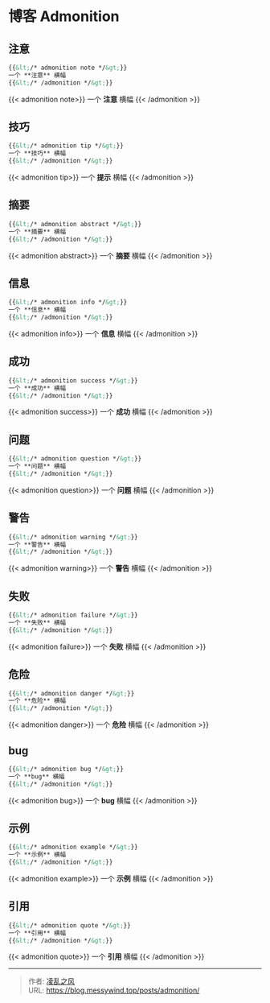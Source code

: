 # 博客 Admonition

## 注意

```markdown
{{&lt;/* admonition note */&gt;}}
一个 **注意** 横幅
{{&lt;/* /admonition */&gt;}}
```

{{&lt; admonition note&gt;}}
一个 **注意** 横幅
{{&lt; /admonition &gt;}}

## 技巧

```markdown
{{&lt;/* admonition tip */&gt;}}
一个 **技巧** 横幅
{{&lt;/* /admonition */&gt;}}
```

{{&lt; admonition tip&gt;}}
一个 **提示** 横幅
{{&lt; /admonition &gt;}}

## 摘要

```markdown
{{&lt;/* admonition abstract */&gt;}}
一个 **摘要** 横幅
{{&lt;/* /admonition */&gt;}}
```

{{&lt; admonition abstract&gt;}}
一个 **摘要** 横幅
{{&lt; /admonition &gt;}}

## 信息

```markdown
{{&lt;/* admonition info */&gt;}}
一个 **信息** 横幅
{{&lt;/* /admonition */&gt;}}
```

{{&lt; admonition info&gt;}}
一个 **信息** 横幅
{{&lt; /admonition &gt;}}

## 成功

```markdown
{{&lt;/* admonition success */&gt;}}
一个 **成功** 横幅
{{&lt;/* /admonition */&gt;}}
```

{{&lt; admonition success&gt;}}
一个 **成功** 横幅
{{&lt; /admonition &gt;}}

## 问题

```markdown
{{&lt;/* admonition question */&gt;}}
一个 **问题** 横幅
{{&lt;/* /admonition */&gt;}}
```

{{&lt; admonition question&gt;}}
一个 **问题** 横幅
{{&lt; /admonition &gt;}}

## 警告

```markdown
{{&lt;/* admonition warning */&gt;}}
一个 **警告** 横幅
{{&lt;/* /admonition */&gt;}}
```

{{&lt; admonition warning&gt;}}
一个 **警告** 横幅
{{&lt; /admonition &gt;}}

## 失败

```markdown
{{&lt;/* admonition failure */&gt;}}
一个 **失败** 横幅
{{&lt;/* /admonition */&gt;}}
```

{{&lt; admonition failure&gt;}}
一个 **失败** 横幅
{{&lt; /admonition &gt;}}

## 危险

```markdown
{{&lt;/* admonition danger */&gt;}}
一个 **危险** 横幅
{{&lt;/* /admonition */&gt;}}
```

{{&lt; admonition danger&gt;}}
一个 **危险** 横幅
{{&lt; /admonition &gt;}}

## bug

```markdown
{{&lt;/* admonition bug */&gt;}}
一个 **bug** 横幅
{{&lt;/* /admonition */&gt;}}
```

{{&lt; admonition bug&gt;}}
一个 **bug** 横幅
{{&lt; /admonition &gt;}}

## 示例

```markdown
{{&lt;/* admonition example */&gt;}}
一个 **示例** 横幅
{{&lt;/* /admonition */&gt;}}
```

{{&lt; admonition example&gt;}}
一个 **示例** 横幅
{{&lt; /admonition &gt;}}

## 引用

```markdown
{{&lt;/* admonition quote */&gt;}}
一个 **引用** 横幅
{{&lt;/* /admonition */&gt;}}
```

{{&lt; admonition quote&gt;}}
一个 **引用** 横幅
{{&lt; /admonition &gt;}}


---

> 作者: [凌乱之风](https://github.com/messywind)  
> URL: https://blog.messywind.top/posts/admonition/  


